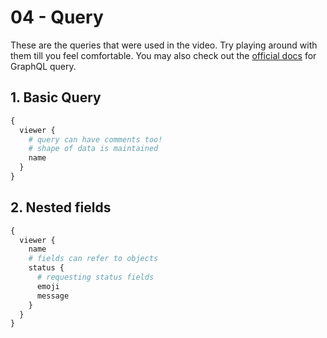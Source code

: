 # 04 - Query

These are the queries that were used in the video. Try playing around with them till you feel comfortable. You may also check out the [official docs](https://graphql.github.io/learn/queries/) for GraphQL query.

## 1. Basic Query

```graphql
{
  viewer {
    # query can have comments too!
    # shape of data is maintained
    name
  }
}
```

## 2. Nested fields

```graphql
{
  viewer {
    name
    # fields can refer to objects
    status {
      # requesting status fields
      emoji
      message
    }
  }
}
```
